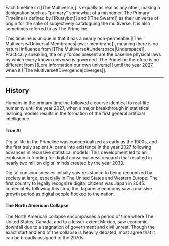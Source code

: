 Each timeline in [[The Multiverse]] is equally as real as any other, making a designation such as "primary" somewhat of a misnomer. The Primary Timeline is defined by [[Rustybot]] and [[The Swarm]] as their universe of origin for the sake of subjectively cataloguing the multiverse. It is also sometimes referred to as The Primeline.

This timeline is unique in that it has a nearly non-permeable [[The Multiverse#Universal Membranes|lower membrane]], meaning there is no natural influence from [[The Multiverse#Underspace|Underspace]]. Practically speaking, the only forces present are the baseline physical laws by which every known universe is governed. The Primeline therefore is no different from [[Lore Information|our own universe]] until the year 2027, when it [[The Multiverse#Divergence|diverges]].

---
## History

Humans in the primary timeline followed a course identical to real-life humanity until the year 2027, when a major breakthrough in statistical learning models results in the formation of the first general artificial intelligence.

#### True AI
Digital life in the Primeline was conceptualized as early as the 1900s, and the first truly sapient AI came into existence in the year 2027 following advances in recursive statistical models. This development led to an explosion in funding for digital consciousness research that resulted in nearly two million digital minds created by the year 2033.

Digital consciousnesses initially saw resistance to being recognized by society at large, especially in The United States and Western Europe. The first country to legally recognize digital citizens was Japan in 2045. Immediately following this step, the Japanese economy saw a massive growth period as digital people flocked to the nation.

#### The North American Collapse
The North American collapse encompasses a period of time where The United States, Canada, and to a lesser extent Mexico, saw economic downfall due to a stagnation of government and civil unrest. Though the exact start and end of the collapse is heavily debated, most agree that it can be broadly assigned to the 2070s.

